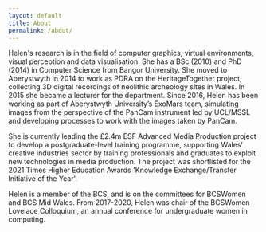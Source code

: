 ```yaml
---
layout: default
title: About
permalink: /about/
---
```


Helen's research is in the field of computer graphics, virtual environments, visual perception and data visualisation. She has a BSc (2010) and PhD (2014) in Computer Science from Bangor University. She moved to Aberystwyth in 2014 to work as PDRA on the HeritageTogether project, collecting 3D digital recordings of neolithic archeology sites in Wales. In 2015 she became a lecturer for the department. Since 2016, Helen has been working as part of Aberystwyth University’s ExoMars team, simulating images from the perspective of the PanCam instrument led by UCL/MSSL and developing processes to work with the images taken by PanCam.

She is currently leading the £2.4m ESF Advanced Media Production project to develop a postgraduate-level training programme, supporting Wales’ creative industries sector by training professionals and graduates to exploit new technologies in media production. The project was shortlisted for the 2021 Times Higher Education Awards 'Knowledge Exchange/Transfer Initiative of the Year'.

Helen is a member of the BCS, and is on the committees for BCSWomen and BCS Mid Wales. From 2017-2020, Helen was chair of the BCSWomen Lovelace Colloquium, an annual conference for undergraduate women in computing.
